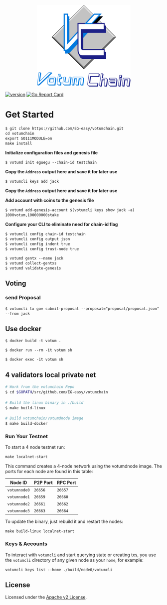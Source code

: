<p align="center">
  <img src="./votum-logo.png" width="300">
</p>

[![version](https://img.shields.io/github/v/tag/EG-easy/votumchain)](https://github.com/EG-easy/votumchain/releases/latest)
[![Go Report Card](https://goreportcard.com/badge/github.com/EG-easy/votumchain)](https://goreportcard.com/report/github.com/EG-easy/votumchain)

# Get Started

```
$ git clone https://github.com/EG-easy/votumchain.git
cd votumchain
export GO111MODULE=on
make install
```

**Initialize configuration files and genesis file**
```
$ votumd init eguegu --chain-id testchain
```

**Copy the `Address` output here and save it for later use**
```
$ votumcli keys add jack
```

**Copy the `Address` output here and save it for later use**


**Add account with coins to the genesis file**

```
$ votumd add-genesis-account $(votumcli keys show jack -a) 1000votum,100000000stake
```


**Configure your CLI to eliminate need for chain-id flag**

```
$ votumcli config chain-id testchain
$ votumcli config output json
$ votumcli config indent true
$ votumcli config trust-node true
```

```
$ votumd gentx --name jack
$ votumd collect-gentxs
$ votumd validate-genesis
```


## Voting

### send Proposal 
```
$ votumcli tx gov submit-proposal --proposal="proposal/proposal.json" --from jack
```

## Use docker

```
$ docker build -t votum .
```

```
$ docker run --rm -it votum sh
```

```
$ docker exec -it votum sh
```

## 4 validators local private net

```bash
# Work from the votumchain Repo
$ cd $GOPATH/src/github.com/EG-easy/votumchain

# Build the linux binary in ./build
$ make build-linux

# Build votumchain/votumdnode image
$ make build-docker
```

### Run Your Testnet

To start a 4 node testnet run:

```
make localnet-start
```

This command creates a 4-node network using the votumdnode image.
The ports for each node are found in this table:

| Node ID | P2P Port | RPC Port |
| --------|-------|------|
| `votumnode0` | `26656` | `26657` |
| `votumnode1` | `26659` | `26660` |
| `votumnode2` | `26661` | `26662` |
| `votumnode3` | `26663` | `26664` |

To update the binary, just rebuild it and restart the nodes:

```
make build-linux localnet-start
```


### Keys & Accounts

To interact with `votumcli` and start querying state or creating txs, you use the
`votumcli` directory of any given node as your `home`, for example:

```shell
votumcli keys list --home ./build/node0/votumcli
```


## License
Licensed under the [Apache v2 License](LICENSE).
